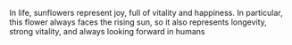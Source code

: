 In life, sunflowers represent joy, full of vitality and happiness. In particular, this flower always faces the rising sun, so it also represents longevity, strong vitality, and always looking forward in humans
